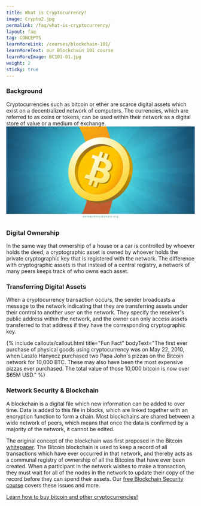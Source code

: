 ```yaml
---
title: What is Cryptocurrency?
image: Crypto2.jpg
permalink: /faq/what-is-cryptocurrency/
layout: faq
tag: CONCEPTS
learnMoreLink: /courses/blockchain-101/
learnMoreText: our Blockchain 101 course
learnMoreImage: BC101-01.jpg
weight: 2
sticky: true
---
```

<h3>Background</h3>
<span> Cryptocurrencies such as bitcoin or ether are scarce digital assets which exist on a decentralized network of computers. The currencies, which are referred to as coins or tokens, can be used within their network as a digital store of value or a medium of exchange.</span>

<img src="/assets/img/generate_crypto.jpg">

<h3>Digital Ownership</h3>
<span> In the same way that ownership of a house or a car is controlled by whoever holds the deed, a cryptographic asset is owned by whoever holds the private cryptographic key that is registered with the network. The difference with cryptographic assets is that instead of a central registry, a network of many peers keeps track of who owns each asset.</span>

<h3>Transferring Digital Assets</h3>
<span> When a cryptocurrency transaction occurs, the sender broadcasts a message to the network indicating that they are transferring assets under their control to another user on the network. They specify the receiver's public address within the network, and the owner can only access assets transferred to that address if they have the corresponding cryptographic key.</span>

{% include callouts/callout.html title="Fun Fact" bodyText="The first ever purchase of physical goods using cryptocurrency was on May 22, 2010, when Laszlo Hanyecz purchased two Papa John's pizzas on the Bitcoin network for 10,000 BTC. These may also have been the most expensive pizzas ever purchased. The total value of those 10,000 bitcoin is now over $65M USD." %}


<h3>Network Security &amp; Blockchain</h3>
<span>A blockchain is a digital file which new information can be added to over time. Data is added to this file in blocks, which are linked together with an encryption function to form a chain. Most blockchains are shared between a wide network of peers, which means that once the data is confirmed by a majority of the network, it cannot be edited.</span>

<span>The original concept of the blockchain was first proposed in the Bitcoin <a href="https://bitcoin.org/bitcoin.pdf" target="_blank" rel="noopener">whitepaper</a>. The Bitcoin blockchain is used to keep a record of all transactions which have ever occurred in that network, and thereby acts as a communal registry of ownership of all the Bitcoins that have ever been created. When a participant in the network wishes to make a transaction, they must wait for all of the nodes in the network to update their copy of the record before they can spend their assets. Our <a href="/courses/blockchain-security/">free Blockchain Security course</a> covers these issues and more.</span>

<a href="/faq/how-to-buy-bitcoin/" target="_blank">Learn how to buy bitcoin and other cryptocurrencies!</a>
